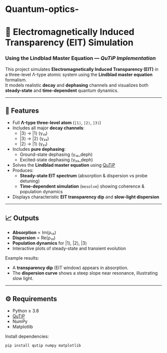 # Quantum-optics-
# 🧠 Electromagnetically Induced Transparency (EIT) Simulation  
### Using the Lindblad Master Equation — *QuTiP Implementation*

This project simulates **Electromagnetically Induced Transparency (EIT)** in a three-level Λ-type atomic system using the **Lindblad master equation** formalism.  
It models realistic **decay** and **dephasing** channels and visualizes both **steady-state** and **time-dependent** quantum dynamics.

---

## 🔬 Features

- Full **Λ-type three-level atom** (`|1⟩`, `|2⟩`, `|3⟩`)
- Includes all major **decay channels**:
  - |3⟩ → |1⟩ (γ₁₃)
  - |3⟩ → |2⟩ (γ₂₃)
  - |2⟩ → |1⟩ (γ₂₁)
- Includes **pure dephasing**:
  - Ground-state dephasing (γ₁₂_deph)
  - Excited-state dephasing (γ₃₃_deph)
- Solves the **Lindblad master equation** using [QuTiP](https://qutip.org)
- Produces:
  - **Steady-state EIT spectrum** (absorption & dispersion vs probe detuning)
  - **Time-dependent simulation** (`mesolve`) showing coherence & population dynamics
- Displays characteristic **EIT transparency dip** and **slow-light dispersion**

---

## 📈 Outputs

- **Absorption** ∝ Im(ρ₁₃)
- **Dispersion** ∝ Re(ρ₁₃)
- **Population dynamics** for |1⟩, |2⟩, |3⟩
- Interactive plots of steady-state and transient evolution

Example results:
- A **transparency dip** (EIT window) appears in absorption.
- The **dispersion curve** shows a steep slope near resonance, illustrating slow light.

---

## ⚙️ Requirements

- Python ≥ 3.8  
- [QuTiP](https://qutip.org)  
- NumPy  
- Matplotlib  

Install dependencies:

```bash
pip install qutip numpy matplotlib

